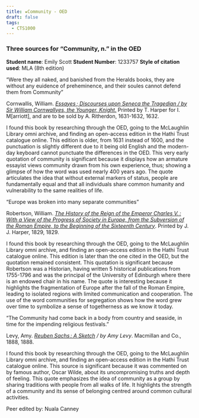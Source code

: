 ```yaml
---
title: ★Community - OED
draft: false
tags:
  - CTS1000
---
```

### **Three sources for ­­­“Community, n.” in the OED**
**Student name**: Emily Scott
**Student Number**: 1233757
**Style of citation used**: MLA (8th edition)

“Were they all naked, and banished from the Heralds books, they are without any euidence of preheminence, and their soules cannot defend them from Community”

Cornwallis, William. [_Essayes ; Discourses upon Seneca the Tragedian / by Sir William Cornwallyes, the Younger, Knight_.](https://babel.hathitrust.org/cgi/pt?id=uc1.31822038199998&seq=134&q1=banished+from+the+Heralds+books) Printed by T. Harper for I. M[arriott], and are to be sold by A. Ritherdon, 1631-1632, 1632.

I found this book by researching through the OED, going to the McLaughlin Library omni archive, and finding an open-access edition in the Hathi Trust catalogue online. This edition is older, from 1631 instead of 1600, and the punctuation is slightly different due to it being old English and the modern-day keyboard cannot punctuate the differences in the OED. This very early quotation of community is significant because it displays how an armature essayist views community drawn from his own experience, thus; showing a glimpse of how the word was used nearly 400 years ago. The quote articulates the idea that without external markers of status, people are fundamentally equal and that all individuals share common humanity and vulnerability to the same realities of life.

“Europe was broken into many separate communities”

Robertson, William. [_The History of the Reign of the Emperor Charles V. : With a View of the Progress of Society in Europe, from the Subversion of the Roman Empire, to the Beginning of the Sixteenth Century_](https://babel.hathitrust.org/cgi/pt?id=ia.ark:/13960/t5m911x17&seq=13). Printed by J. J. Harper, 1829, 1829.

I found this book by researching through the OED, going to the McLaughlin Library omni archive, and finding an open-access edition in the Hathi Trust catalogue online. This edition is later than the one cited in the OED, but the quotation remained consistent. This quotation is significant because Robertson was a Historian, having written 5 historical publications from 1755-1796 and was the principal of the University of Edinburgh where there is an endowed chair in his name. The quote is interesting because it highlights the fragmentation of Europe after the fall of the Roman Empire, leading to isolated regions with limited communication and cooperation. The use of the word communities for segregation shows how the word grew over time to symbolize a sense of togetherness as we know it today.

“The Community had come back in a body from country and seaside, in time for the impending religious festivals.”

Levy, Amy. [_Reuben Sachs : A Sketch_](https://babel.hathitrust.org/cgi/pt?id=dul1.ark:/13960/t3708t61x&seq=77&q1=body+from+country+and+seaside) _/ by Amy Levy_. Macmillan and Co., 1888, 1888.

I found this book by researching through the OED, going to the McLaughlin Library omni archive, and finding an open-access edition in the Hathi Trust catalogue online. This source is significant because it was commented on by famous author, Oscar Wilde, about its uncompromising truths and depth of feeling. This quote emphasizes the idea of community as a group by sharing traditions with people from all walks of life. It highlights the strength of a community and its sense of belonging centred around common cultural activities.

Peer edited by: Nuala Canney
